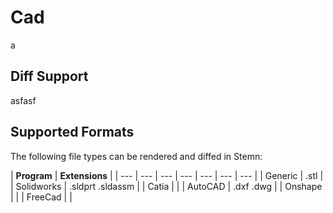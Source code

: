 # Cad

a

## Diff Support

asfasf

## Supported Formats

The following file types can be rendered and diffed in Stemn:

| **Program** | **Extensions** |
| --- | --- | --- | --- | --- | --- | --- |
| Generic | .stl |
| Solidworks | .sldprt .sldassm |
| Catia |  |
| AutoCAD | .dxf .dwg |
|  Onshape |  |
|  FreeCad |  |



